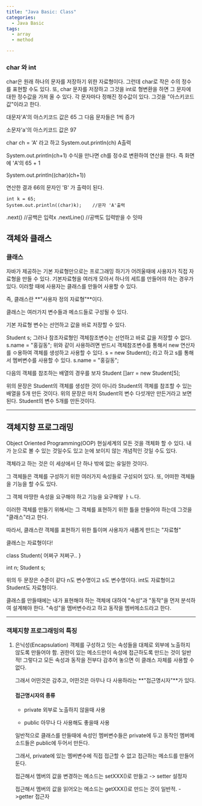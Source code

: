 ```yaml
---
title: "Java Basic: Class"
categories:
  - Java Basic
tags:
  - array
  - method

---
```


### char 와 int

char은 원래 하나의 문자를 저장하기 위한 자료형이다.
그런데 char로 작은 수의 정수를 표현할 수도 있다.
또, char 문자를 저장하고
그것을 int로 형변환을 하면 그 문자에 대한 정수값을 가져 올 수 있다.
각 문자마다 정해진 정수값이 있다.
그것을 "아스키코드값"이라고 한다.

대문자'A'의 아스키코드 값은 65
그 다음 문자들은 1씩 증가

소문자'a'의 아스키코드 값은 97

char ch = 'A'
라고 하고
System.out.println(ch)
A출력

System.out.println(ch+1)
수식을 만나면 ch를 정수로 변환하여 연산을 한다.
즉 화면에
'A'의 65 + 1

System.out.println((char)(ch+1))

연산한 결과 66의 문자인 'B'
가 출력이 된다.
```
int k = 65;
System.out.println((char)k);	//문자 'A'출력
```
.next()	//공백은 입력x
.nextLine()	//공백도 입력받을 수 잇따

## 객체와 클래스 

### 클래스
자바가 제공하는 기본 자료형만으로는 프로그래밍 하기가 어려울때에
사용자가 직접 자료형을 만들 수 있다.
기본자료형을 여러개 모아서 하나의 세트를 만들어야 하는 경우가 있다.
이러할 때에 사용자는 클래스를 만들어 사용할 수 있다.

즉, 클래스란 **"사용자 정의 자료형"**이다.

클래스는 여러가지 변수들과 메소드들로 구성될 수 있다.

기본 자료형 변수는 선언하고 값을 바로 저장할 수 있다.
	
Student s;
그러나 참조자료형인 객체참조변수는 선언하고 바로 값을 저장할 수 없다.
s.name = "홍길동";
위와 같이 사용하려면 반드시 객체참조변수를 통해서 new 연산자를 ㅇ용하여 객체를 생성하고 사용할 수 있다.
s = new Student();
라고 하고 s를 통해서 멤버변수를 사용할 수 있다.
s.name = "홍길동";
	
다음의 객체를 참조하는 배열의 경우를 보자
Student []arr = new Student[5];
	
위의 문장은 Student의 객체를 생성한 것이 아니라
Student의 객체를 참조할 수 있는 배열을 5개 만든 것이다.
위의 문장은 마치 Student의 변수 다섯개만 만든거라고 보면 된다.
Student의 변수 5개를 만든것이다.

---
## 객체지향 프로그래밍

Object Oriented Programming(OOP)
현실세계의 모든 것을 객체화 할 수 있다.
내가 눈으로 볼 수 있는 것일수도 있고
눈에 보이지 않는 개념적인 것일 수도 있다.

객체라고 하는 것은 이 세상에서 단 하나 밖에 없는 유일한 것이다.

그 객체들은 
객체를 구성하기 위한
여러가지 속성들로 구성되어 있다.
또, 어떠한 객체들을 기능을 할 수도 있다.

그 객체 마땅한
속성을 요구해야 하고 기능을 요구해얗 ㅏㄴ다.

이러한 객체를 만들기 위해서는
그 객체를 표현하기 위한 틀을 만들어야 하는데
그것을 "클래스"라고 한다.

따라서, 클래스란
객체를 표현하기 위한 틀이며
사용자가 새롭게 만드는 "자료형"

클래스는 자료형이다!

class Student{
	어쩌구 저쩌구..
}

int n;
Student s;

위의 두 문장은 수준이 같다
n도 변수명이고 s도 변수명이다.
int도 자료형이고 Student도 자료형이다.

클래스를 만들때에는
내가 표현해야 하는 객체에 대하여
"속성"과 "동작"을 먼저 분석하여 설계해야 한다.
"속성"을 멤버변수라고 하고
동작을 멤버메소드라고 한다.

------
### 객체지향 프로그래밍의 특징
1) 은닉성(Encapsulation)
	객체를 구성하고 잇는 속성들을
	대체로 외부에 노출하지 않도록 만들어야 함.
	권한이 있는 메소드만이 속성에 접근하도록 만드는 것이 일반적!
	그렇다고 모든 속성과 동작을 전부다
	감추어 놓으면 이 클래스 자체를 사용할 수 없다.
	
	그래서 어떤것은 감추고, 어떤것은 아무나 다 사용하라는
	**"접근명시자"**가 있다.
	#### 접근명시자의 종류
	* private
		외부로 노출하지 않을때 사용

	* public 
		아무나 다 사용해도 좋을때 사용
	
	일반적으로 클래스를 만들때에
    속성인 멤버변수들은 private에 두고 
    동작인 멤버메소드들은 public에 두어서 만든다.
    
    그래서, 
    private에 있는 멤버변수에 직접 접근할 수 없고
    접근하는 메소드를 만들어둔다.
    
    접근해서 멤버의 값을 변경하는 메소드는
    setXXX()로 만들고	-> setter 설정자
    
    접근해서 멤버의 값을 읽어오는 메소드는
    getXXX()로 만드는 것이 일반적.	->getter 접근자
    
